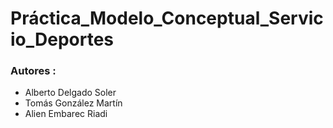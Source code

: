 
# Práctica_Modelo_Conceptual_Servicio_Deportes 

### Autores : 

* Alberto Delgado Soler
* Tomás González Martín
* Alien Embarec Riadi
  